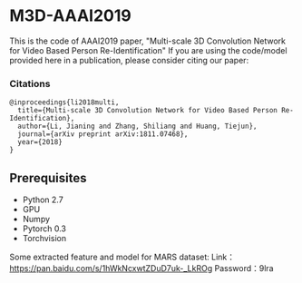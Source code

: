 
# M3D-AAAI2019

This is the code of AAAI2019 paper, "Multi-scale 3D Convolution Network for Video Based Person Re-Identification" If you are using the code/model provided here in a publication, please consider citing our paper:

### Citations

    @inproceedings{li2018multi,
      title={Multi-scale 3D Convolution Network for Video Based Person Re-Identification},
      author={Li, Jianing and Zhang, Shiliang and Huang, Tiejun},
      journal={arXiv preprint arXiv:1811.07468},  
      year={2018}
    }
    

## Prerequisites

- Python 2.7
- GPU 
- Numpy
- Pytorch 0.3
- Torchvision


Some extracted feature and model for MARS dataset:
Link：https://pan.baidu.com/s/1hWkNcxwtZDuD7uk-_LkROg 
Password：9lra
